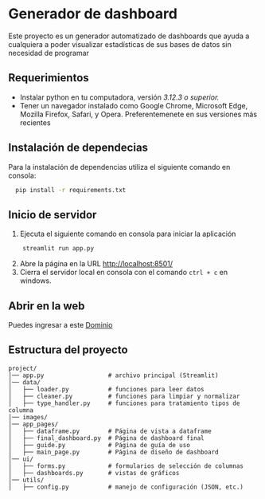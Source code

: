 # Generador de dashboard
Este proyecto es un generador automatizado de dashboards que ayuda a cualquiera a poder visualizar estadísticas de sus bases de datos sin necesidad de programar

## Requerimientos
- Instalar python en tu computadora, versión *3.12.3 o superior.* 
- Tener un navegador instalado como Google Chrome, Microsoft Edge, Mozilla Firefox, Safari, y Opera. Preferentemenete en sus versiones más recientes
## Instalación de dependecias
Para la instalación de dependencias utiliza el siguiente comando en consola:
```bash
  pip install -r requirements.txt
```
## Inicio de servidor
1. Ejecuta el siguiente comando en consola para iniciar la aplicación
```bash
    streamlit run app.py
```
2. Abre la página en la URL [http://localhost:8501/](http://localhost:8501/)
3. Cierra el servidor local en consola con el comando `ctrl + c` en windows.

## Abrir en la web
Puedes ingresar a este [Dominio](https://generadordashboard.streamlit.app/)

## Estructura del proyecto 

```
project/
│── app.py                  # archivo principal (Streamlit)
│── data/
│   ├── loader.py           # funciones para leer datos
│   ├── cleaner.py          # funciones para limpiar y normalizar
│   ├── type_handler.py     # funciones para tratamiento tipos de columna
│── images/
│── app_pages/
│   ├── dataframe.py        # Página de vista a dataframe 
│   ├── final_dashboard.py  # Página de dashboard final
│   ├── guide.py            # Página de guía de uso
│   ├── main_page.py        # Página de diseño de dashboard
│── ui/
│   ├── forms.py            # formularios de selección de columnas
│   ├── dashboards.py       # vistas de gráficos
│── utils/
│   ├── config.py           # manejo de configuración (JSON, etc.)

```

